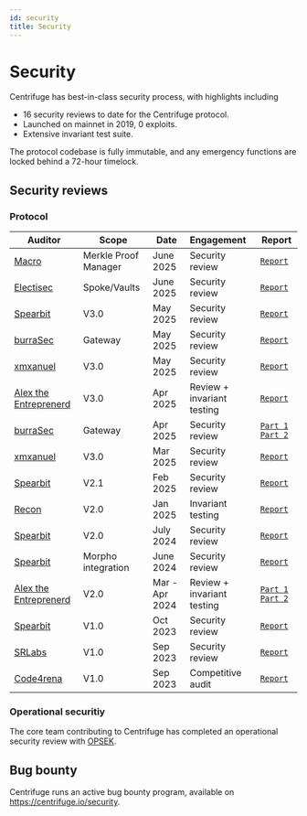 ```yaml
---
id: security
title: Security
---
```


# Security

Centrifuge has best-in-class security process, with highlights including
* 16 security reviews to date for the Centrifuge protocol.
* Launched on mainnet in 2019, 0 exploits.
* Extensive invariant test suite.

The protocol codebase is fully immutable, and any emergency functions are locked behind a 72-hour timelock.

## Security reviews

### Protocol

| Auditor                                              | Scope            | Date            | Engagement                 | Report                                                                                                                                                                      |
| ---------------------------------------------------- | --------------- | --------------- | :------------------------- | --------------------------------------------------------------------------------------------------------------------------------------------------------------------------- |
| [Macro](https://0xmacro.com/)                      | Merkle Proof Manager        | June 2025        | Security review            | [`Report`](https://0xmacro.com/library/audits/centrifuge-1.html)                                                                             |
| [Electisec](https://electisec.com/)                      | Spoke/Vaults        | June 2025        | Security review            | [`Report`](https://reports.electisec.com/2025-07-centrifuge)                                                                             |
| [Spearbit](https://spearbit.com/)                      | V3.0        | May 2025        | Security review            | [`Report`](https://github.com/centrifuge/protocol-v3/blob/main/docs/audits/2025-05-Cantina.pdf)                                                                             |
| [burraSec](https://www.burrasec.com/)                      | Gateway        | May 2025        | Security review            | [`Report`](https://github.com/centrifuge/protocol-v3/blob/main/docs/audits/2025-05-burraSec.pdf)                                                                             |
| [xmxanuel](https://x.com/xmxanuel)                   | V3.0        | May 2025       | Security review            |  [`Report`](https://github.com/centrifuge/protocol-v3/blob/main/docs/audits/2025-05-xmxanuel.pdf)                                                                                                                                                                    |
| [Alex the Entreprenerd](https://x.com/gallodasballo)                     | V3.0        | Apr 2025        | Review + invariant testing            | [`Report`](https://github.com/Recon-Fuzz/audits/blob/main/Centrifuge_Protocol_V3.MD)                                                                             |
| [burraSec](https://www.burrasec.com/)                      | Gateway        | Apr 2025        | Security review            | [`Part 1`](https://github.com/centrifuge/protocol-v3/blob/main/docs/audits/2025-04-burraSec-1.pdf) [`Part 2`](https://github.com/centrifuge/protocol-v3/blob/main/docs/audits/2025-04-burraSec-2.pdf)                                                                             |
| [xmxanuel](https://x.com/xmxanuel)                   | V3.0        | Mar 2025       | Security review            |  [`Report`](https://github.com/centrifuge/protocol-v3/blob/main/docs/audits/2025-03-xmxanuel.pdf)                                                                                                                                                                    |
| [Spearbit](https://spearbit.com/)                      | V2.1        | Feb 2025        | Security review            | [`Report`](https://github.com/centrifuge/protocol-v3/blob/main/docs/audits/2025-02-Cantina.pdf)                                                                             |
| [Recon](https://getrecon.xyz/) | V2.0        | Jan 2025  | Invariant testing | [`Report`](https://getrecon.substack.com/p/never-stop-improving-your-invariant) |
| [Spearbit](https://spearbit.com/)                    | V2.0        | July 2024       | Security review            | [`Report`](https://github.com/centrifuge/protocol-v3/blob/main/docs/audits/2024-08-Spearbit.pdf)                                                                            |
| [Spearbit](https://spearbit.com/)                    | Morpho integration        | June 2024       | Security review            | [`Report`](https://github.com/centrifuge/morpho-market/blob/main/audits/2023-06-cantina.pdf)                                                                            |
| [Alex the Entreprenerd](https://x.com/gallodasballo) | V2.0        | Mar - Apr 2024  | Review + invariant testing | [`Part 1`](https://getrecon.substack.com/p/lessons-learned-from-fuzzing-centrifuge) [`Part 2`](https://getrecon.substack.com/p/lessons-learned-from-fuzzing-centrifuge-059) |
| [Spearbit](https://spearbit.com/)                      | V1.0        | Oct 2023        | Security review            | [`Report`](https://github.com/centrifuge/protocol-v3/blob/main/docs/audits/2023-10-Cantina.pdf)                                                                             |
| [SRLabs](https://www.srlabs.de/)                     | V1.0        | Sep 2023        | Security review            | [`Report`](https://github.com/centrifuge/protocol-v3/blob/main/docs/audits/2023-09-SRLabs.pdf)                                                                              |
| [Code4rena](https://code4rena.com/)                   | V1.0        | Sep 2023        | Competitive audit          | [`Report`](https://code4rena.com/reports/2023-09-centrifuge)                                                                                                                |

### Operational securitiy

The core team contributing to Centrifuge has completed an operational security review with [OPSEK](https://www.opsek.io/).

## Bug bounty

Centrifuge runs an active bug bounty program, available on https://centrifuge.io/security.
